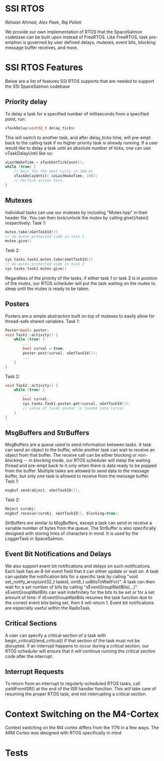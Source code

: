 # SSI RTOS
_Rehaan Ahmad, Alex Paek, Raj Palleti_

We provide our own implementation of RTOS that the SpaceSalmon codebase can be built upon instead of FreeRTOS. Like FreeRTOS, task pre-emption is governed by user defined delays, mutexes, event bits, blocking message buffer receives, and more. 

# SSI RTOS Features
Below are a list of features SSI RTOS supports that are needed to support the SSI SpaceSalmon codebase
## Priority delay
To delay a task for a specified number of milliseconds from a specified point, run:
```C
vTaskDelay(uint32_t delay_ticks)
```
This will switch to another task, and after delay_ticks time, will pre-empt back to the calling task if no higher priority task is already running. If a user would like to delay a task until an absolute number of ticks, one can use vTaskDelayUntil like so:
```C
xLastWakeTime = xTaskGetTickCount();
while (true) {
    // Wait for the next cycle in 100 ms
    vTaskDelayUntil( &xLastWakeTime, 100);
    // Perform action here.
}
```
## Mutexes
Individual tasks can use our mutexes by including "Mutex.hpp" in their header file. You can then lock/unlock the mutex by calling give()/take() respectively:
Task 1:
```C
mutex.take(xGetTaskId())
// do mutex protected code in task 1
mutex.give()
```
Task 2:
```C
sys.tasks.task1.mutex.take(xGetTaskId())
// do mutex protected code in task 2
sys.tasks.task1.mutex.give()
```
Regardless of the priority of the tasks, if either task 1 or task 2 is in position of the mutex, our RTOS scheduler will put the task waiting on the mutex to sleep until the mutex is ready to be taken. 

## Posters
Posters are a simple abstraction built on top of mutexes to easily allow for thread-safe shared variables. 
Task 1:
```C
Poster<bool> poster;
void Task1::activity() {
    while (true) {
        ...
        bool curval = true;
        poster.post(curval, xGetTaskId());
        ...
    }
}
```
Task 2:
```C
void Task2::activity() {
    while (true) {
        ...
        bool curval;
        sys.tasks.Task1.poster.get(curval, xGetTaskId());
        // value of Task1 poster is loaded into curval
    }
}
```
## MsgBuffers and StrBuffers
MsgBuffers are a queue used to send information between tasks. A task can send an object to the buffer, while another task can wait to receive an object from that buffer. The receive call can be either blocking or non-blocking -- in blocking mode, our RTOS scheduler will sleep the waiting thread and pre-empt back to it only when there is data ready to be popped from the buffer. Multiple tasks are allowed to send data to the message buffer, but only one task is allowed to receive from the message buffer. 
Task 1: 
```C
msgbuf.send(object, xGetTaskID());
```

Task 2: 
```C
Object curobj;
msgbuf.receive(curobj, xGetTaskID(), blocking=true);
```
StrBuffers are similar to MsgBuffers, except a task can send or receive a variable number of bytes from the queue. The StrBuffer is also specifically designed with storing lines of characters in mind. It is used by the LoggerTask in SpaceSalmon. 

## Event Bit Notifications and Delays
We also support event bit notifications and delays on such notifications. Each task has an 8-bit event field that it can either update or wait on. A task can update the notification bits for a specific task by calling "void set_notify_array(uint32_t taskid, uint8_t uxBitsToWaitFor)". A task can then wait for a set number of bits by calling "xEventGroupWaitBits(...)". xEventGroupWaitBits can wait indefinitely for the bits to be set or for a set amount of time: if xEventGroupWaitBits resumes the task function due to the correct event bits being set, then it will return 1. Event bit notifications are especially useful within the RadioTask. 

## Critical Sections
A user can specify a critical section of a task with begin_critical()/end_critical() if that section of the task must not be disrupted. If an interrupt happens to occur during a critical section, our RTOS scheduler will ensure that it will continue running the critical section code after the interrupt. 

## Interrupt Requests
To return from an interrupt to regularly-scheduled RTOS tasks, call yieldFromISR() at the end of the ISR handler function. This will take care of resuming the proper RTOS task, and not interrupting a critical section. 

# Context Switching on the M4-Cortex
Context switching on the M4 cortex differs from the 1176 in a few ways. The ARM Cortex was designed with RTOS specifically in mind 

# Tests
